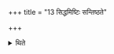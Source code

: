 +++
title = "13 सिद्धमिष्टिः सन्तिष्ठते"

+++

<details><summary>थिते</summary>

13. The offering stands completely established (i. concluded) in the manner (i.e. according to the basic paradigm).  
</details>
